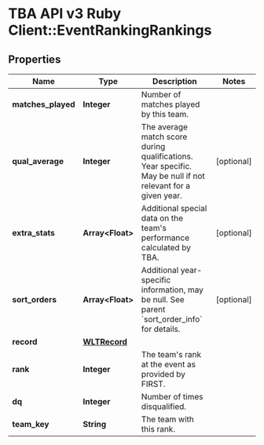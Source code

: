 # TBA API v3 Ruby Client::EventRankingRankings

## Properties
Name | Type | Description | Notes
------------ | ------------- | ------------- | -------------
**matches_played** | **Integer** | Number of matches played by this team. | 
**qual_average** | **Integer** | The average match score during qualifications. Year specific. May be null if not relevant for a given year. | [optional] 
**extra_stats** | **Array&lt;Float&gt;** | Additional special data on the team&#39;s performance calculated by TBA. | [optional] 
**sort_orders** | **Array&lt;Float&gt;** | Additional year-specific information, may be null. See parent &#x60;sort_order_info&#x60; for details. | [optional] 
**record** | [**WLTRecord**](WLTRecord.md) |  | 
**rank** | **Integer** | The team&#39;s rank at the event as provided by FIRST. | 
**dq** | **Integer** | Number of times disqualified. | 
**team_key** | **String** | The team with this rank. | 


